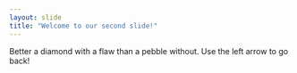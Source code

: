 ```yaml
---
layout: slide
title: "Welcome to our second slide!"
---
```

Better a diamond with a flaw than a pebble without.
Use the left arrow to go back!
